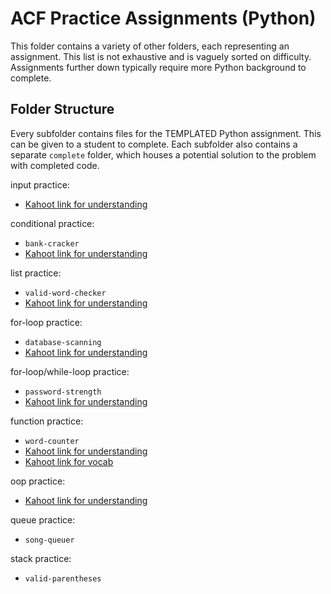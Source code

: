 # ACF Practice Assignments (Python)
This folder contains a variety of other folders, each representing an assignment. 
This list is not exhaustive and is vaguely sorted on difficulty. 
Assignments further down typically require more Python background to complete. 

## Folder Structure
Every subfolder contains files for the TEMPLATED Python assignment. This can be
given to a student to complete. Each subfolder also contains a separate `complete`
folder, which houses a potential solution to the problem with completed code.

input practice:
- [Kahoot link for understanding](https://play.kahoot.it/v2/?quizId=6372bfd5-97ae-4f63-8b18-bf3f44ccf8dc)

conditional practice:
- `bank-cracker`
- [Kahoot link for understanding](https://play.kahoot.it/v2/?quizId=16a1e9b8-bd6d-496f-82b7-d38973577b7c)

list practice: 
- `valid-word-checker`
- [Kahoot link for understanding](https://play.kahoot.it/v2/?quizId=874fa8a0-a4b7-4673-8040-005db7118ba9)

for-loop practice: 
- `database-scanning`
- [Kahoot link for understanding](https://play.kahoot.it/v2/?quizId=a6977ead-1e54-40b9-9ca2-470312072f3e)

for-loop/while-loop practice: 
- `password-strength`
- [Kahoot link for understanding](https://play.kahoot.it/v2/?quizId=0655996e-1917-44a2-8157-f2203521676a)

function practice: 
- `word-counter`
- [Kahoot link for understanding](https://play.kahoot.it/v2/?quizId=5f57d7aa-49eb-4ff0-b4ac-93ac761a56aa)
- [Kahoot link for vocab](https://play.kahoot.it/v2/?quizId=ba829f77-4878-4540-8d53-46cf55d31a94)

oop practice:
- [Kahoot link for understanding](https://play.kahoot.it/v2/?quizId=44f51349-4de0-4d28-8667-8b911eef5519)

queue practice: 
- `song-queuer`

stack practice: 
- `valid-parentheses`